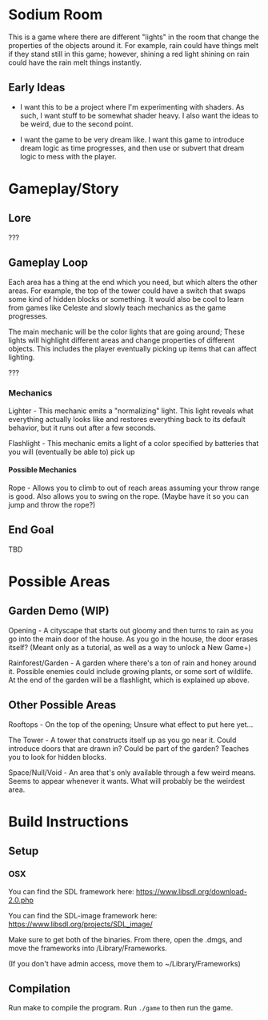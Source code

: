 # Sodium Room

This is a game where there are different "lights" in the room that change the properties of the objects around it. For example, rain could have things melt if they stand still in this game; however, shining a red light shining on rain could have the rain melt things instantly.

## Early Ideas
* I want this to be a project where I'm experimenting with shaders. As such, I want stuff to be somewhat shader heavy. I also want the ideas to be weird, due to the second point.

* I want the game to be very dream like. I want this game to introduce dream logic as time progresses, and then use or subvert that dream logic to mess with the player.
 
# Gameplay/Story
 
## Lore
???
 
## Gameplay Loop
Each area has a thing at the end which you need, but which alters the other areas. For example, the top of the tower could have a switch that swaps some kind of hidden blocks or something.
It would also be cool to learn from games like Celeste and slowly teach mechanics as the game progresses.

The main mechanic will be the color lights that are going around; These lights will highlight different areas and change properties of different objects. This includes the player eventually picking up items that can affect lighting.

???

### Mechanics

Lighter - This mechanic emits a "normalizing" light. This light reveals what everything actually looks like and restores everything back to its default behavior, but it runs out after a few seconds.

Flashlight - This mechanic emits a light of a color specified by batteries that you will (eventually be able to) pick up 

#### Possible Mechanics
Rope - Allows you to climb to out of reach areas assuming your throw range is good. Also allows you to swing on the rope. (Maybe have it so you can jump and throw the rope?)


## End Goal
TBD

# Possible Areas
## Garden Demo (WIP)
Opening - A cityscape that starts out gloomy and then turns to rain as you go into the main door of the house. As you go in the house, the door erases itself? (Meant only as a tutorial, as well as a way to unlock a New Game+)

Rainforest/Garden - A garden where there's a ton of rain and honey around it. Possible enemies could include growing plants, or some sort of wildlife. At the end of the garden will be a flashlight, which is explained up above. 

## Other Possible Areas

Rooftops - On the top of the opening; Unsure what effect to put here yet...

The Tower - A tower that constructs itself up as you go near it. Could introduce doors that are drawn in? Could be part of the garden? Teaches you to look for hidden blocks.

Space/Null/Void - An area that's only available through a few weird means. Seems to appear whenever it wants. What will probably be the weirdest area.

# Build Instructions

## Setup
### OSX 
You can find the SDL framework here: https://www.libsdl.org/download-2.0.php

You can find the SDL-image framework here: https://www.libsdl.org/projects/SDL_image/

Make sure to get both of the binaries. From there, open the .dmgs, and move the frameworks into /Library/Frameworks.

(If you don't have admin access, move them to ~/Library/Frameworks)

## Compilation
Run make to compile the program.
Run `./game` to then run the game.

